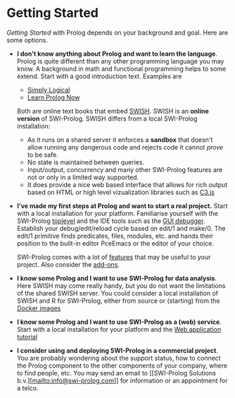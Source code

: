 # Getting Started

_Getting Started_ with Prolog depends on your background and goal. Here
are some options.

  - __I don't know anything about Prolog and want to learn the language__.  Prolog is
    quite different than any other programming language you may know.   A background
    in math and functional programming helps to some extend.  Start with a good
    introduction text.  Examples are

      - [Simply Logical](http://book.simply-logical.space/)
      - [Learn Prolog Now](http://lpn.swi-prolog.org/)

    Both are online text books that embed [SWISH](https://swish.swi-prolog.org).
    SWISH is an __online version__ of SWI-Prolog.  SWISH differs from a local SWI-Prolog
    installation:

      - As it runs on a shared server it enforces a __sandbox__ that doesn't allow
        running any dangerous code and rejects code it cannot _prove_ to be safe.
      - No state is maintained between queries.
      - Input/output, concurrency and many other SWI-Prolog features are not or
        only in a limited way supported.
      - It does provide a nice web based interface that allows for rich output
	based on HTML or high level vizualization libraries such as
        [C3.js](https://c3js.org/)

  - __I've made my first steps at Prolog and want to start a real project.__ Start
    with a local installation for your platform.  Familiarise yourself with the
    SWI-Prolog [toplevel](https://www.swi-prolog.org/pldoc/man?section=quickstart)
    and the IDE tools such as the [GUI debugger](https://blog.inductorsoftware.com/blog/SWIPrologGraphicalDebugger).  Establish your debug/edit/reload cycle based on edit/1 and
    make/0.  The edit/1 primitive finds predicates, files, modules, etc. and hands
    their position to the built-in editor PceEmacs or the editor of your choice.

    SWI-Prolog comes with a lot of [features](https://www.swi-prolog.org/features.html)
    that may be useful to your project.  Also consider the
    [add-ons](https://www.swi-prolog.org/pack/list).

  - __I know some Prolog and I want to use SWI-Prolog for data analysis__.  Here
    SWISH may come really handy, but you do not want the limitations of the shared
    SWISH server.  You could consider a local installation of SWISH and R
    for SWI-Prolog, either from source or (starting) from the
    [Docker images](https://www.swi-prolog.org/Docker.html)

  - __I know some Prolog and I want to use SWI-Prolog as a (web) service__.  Start
    with a local installation for your platform and the
    [Web application tutorial](https://www.github.com/Anniepoo/swiplwebtut/blob/master/web.adoc)

  - __I consider using and deploying SWI-Prolog in a commercial project__.  You are
    probably wondering about the support status, how to connect the Prolog component
    to the other components of your company, where to find people, etc.  You may send
    an email to [[SWI-Prolog Solutions b.v.][<mailto:info@swi-prolog.com>]] for information
    or an appointment for a telco.



